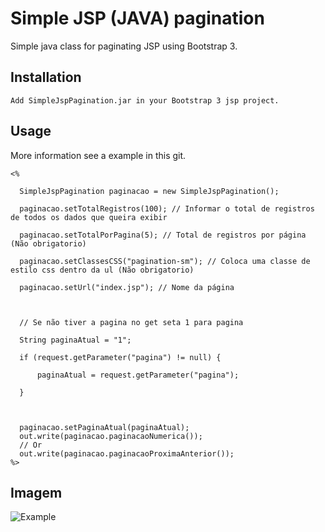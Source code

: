 Simple JSP (JAVA) pagination
=============

Simple java class for paginating JSP using Bootstrap 3.


Installation
-----------

    Add SimpleJspPagination.jar in your Bootstrap 3 jsp project.

Usage
-----

More information see a example in this git.


	<%

	  SimpleJspPagination paginacao = new SimpleJspPagination();

	  paginacao.setTotalRegistros(100); // Informar o total de registros de todos os dados que queira exibir

	  paginacao.setTotalPorPagina(5); // Total de registros por página (Não obrigatorio)

	  paginacao.setClassesCSS("pagination-sm"); // Coloca uma classe de estilo css dentro da ul (Não obrigatorio)

	  paginacao.setUrl("index.jsp"); // Nome da página



	  // Se não tiver a pagina no get seta 1 para pagina

	  String paginaAtual = "1";

	  if (request.getParameter("pagina") != null) {

		  paginaAtual = request.getParameter("pagina");

	  }



	  paginacao.setPaginaAtual(paginaAtual);
	  out.write(paginacao.paginacaoNumerica());
	  // Or
	  out.write(paginacao.paginacaoProximaAnterior());
	%>
	
	
Imagem
-----	
![Example](http://oi60.tinypic.com/25u094g.jpg "Example")
